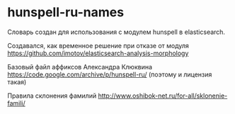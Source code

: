 # hunspell-ru-names

Словарь создан для использования с модулем hunspell в elasticsearch. 

Создавался, как временное решение при отказе от модуля https://github.com/imotov/elasticsearch-analysis-morphology

Базовый файл аффиксов Александра Клюквина https://code.google.com/archive/p/hunspell-ru/ (поэтому и лицензия такая)

Правила склонения фамилий http://www.oshibok-net.ru/for-all/sklonenie-famili/
